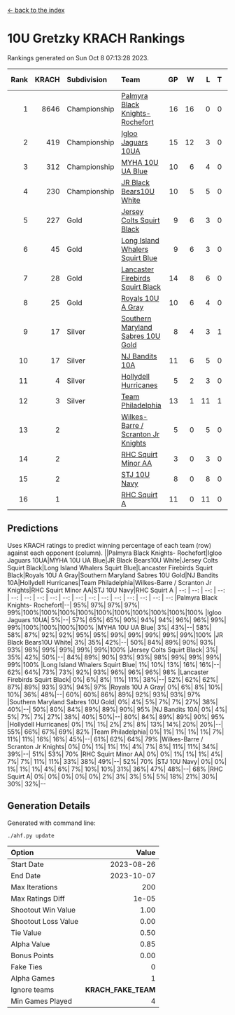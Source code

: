 [<- back to the index](readme.md)
# 10U Gretzky KRACH Rankings
Rankings generated on Sun Oct  8 07:13:28 2023.

Rank|KRACH|Subdivision|Team|GP|W|L|T|OTW|OTL|SoS|Exp Wins|Win Diff
---:|---:|:---|:---|---:|---:|---:|---:|---:|---:|---:|---:|---:
1|8646|Championship|[Palmyra Black Knights- Rochefort](https://gamesheetstats.com/seasons/3659/teams/140260/schedule)|16|16|0|0|0|0|97|16.8|-0.0
2|419|Championship|[Igloo Jaguars 10UA](https://gamesheetstats.com/seasons/3659/teams/140253/schedule)|15|12|3|0|0|1|133|12.9|0.0
3|312|Championship|[MYHA 10U UA Blue](https://gamesheetstats.com/seasons/3659/teams/140258/schedule)|10|6|4|0|0|0|1709|6.9|0.0
4|230|Championship|[JR Black Bears10U White](https://gamesheetstats.com/seasons/3659/teams/140255/schedule)|10|5|5|0|1|0|2479|5.9|0.0
5|227|Gold|[Jersey Colts Squirt Black](https://gamesheetstats.com/seasons/3659/teams/140254/schedule)|9|6|3|0|0|0|987|6.9|0.0
6|45|Gold|[Long Island Whalers Squirt Blue](https://gamesheetstats.com/seasons/3659/teams/140257/schedule)|9|6|3|0|0|0|895|6.9|0.0
7|28|Gold|[Lancaster Firebirds Squirt Black](https://gamesheetstats.com/seasons/3659/teams/140256/schedule)|14|8|6|0|0|1|642|8.9|0.0
8|25|Gold|[Royals 10U A Gray](https://gamesheetstats.com/seasons/3659/teams/140262/schedule)|10|6|4|0|0|0|35|6.9|0.0
9|17|Silver|[Southern Maryland Sabres 10U Gold](https://gamesheetstats.com/seasons/3659/teams/140263/schedule)|8|4|3|1|1|0|18|5.4|0.0
10|17|Silver|[NJ Bandits 10A](https://gamesheetstats.com/seasons/3659/teams/140259/schedule)|11|6|5|0|0|0|58|6.9|0.0
11|4|Silver|[Hollydell Hurricanes](https://gamesheetstats.com/seasons/3659/teams/140220/schedule)|5|2|3|0|0|0|75|2.9|0.0
12|3|Silver|[Team Philadelphia](https://gamesheetstats.com/seasons/3659/teams/140265/schedule)|13|1|11|1|0|0|747|2.4|0.0
13|2||[Wilkes-Barre / Scranton Jr Knights](https://gamesheetstats.com/seasons/3659/teams/140228/schedule)|5|0|5|0|0|0|2896|0.9|0.0
14|2||[RHC Squirt Minor AA](https://gamesheetstats.com/seasons/3659/teams/140224/schedule)|3|0|3|0|0|0|113|0.9|0.0
15|2||[STJ 10U Navy](https://gamesheetstats.com/seasons/3659/teams/140264/schedule)|8|0|8|0|0|0|2962|0.9|0.0
16|1||[RHC Squirt A](https://gamesheetstats.com/seasons/3659/teams/140261/schedule)|11|0|11|0|0|0|113|0.9|0.0

## Predictions
Uses KRACH ratings to predict winning percentage of each team (row) against each opponent (column).
||Palmyra Black Knights- Rochefort|Igloo Jaguars 10UA|MYHA 10U UA Blue|JR Black Bears10U White|Jersey Colts Squirt Black|Long Island Whalers Squirt Blue|Lancaster Firebirds Squirt Black|Royals 10U A Gray|Southern Maryland Sabres 10U Gold|NJ Bandits 10A|Hollydell Hurricanes|Team Philadelphia|Wilkes-Barre / Scranton Jr Knights|RHC Squirt Minor AA|STJ 10U Navy|RHC Squirt A
| --: | --: | --: | --: | --: | --: | --: | --: | --: | --: | --: | --: | --: | --: | --: | --: | --: 
|Palmyra Black Knights- Rochefort|--| 95%| 97%| 97%| 97%| 99%|100%|100%|100%|100%|100%|100%|100%|100%|100%|100%
|Igloo Jaguars 10UA|  5%|--| 57%| 65%| 65%| 90%| 94%| 94%| 96%| 96%| 99%| 99%|100%|100%|100%|100%
|MYHA 10U UA Blue|  3%| 43%|--| 58%| 58%| 87%| 92%| 92%| 95%| 95%| 99%| 99%| 99%| 99%| 99%|100%
|JR Black Bears10U White|  3%| 35%| 42%|--| 50%| 84%| 89%| 90%| 93%| 93%| 98%| 99%| 99%| 99%| 99%|100%
|Jersey Colts Squirt Black|  3%| 35%| 42%| 50%|--| 84%| 89%| 90%| 93%| 93%| 98%| 99%| 99%| 99%| 99%|100%
|Long Island Whalers Squirt Blue|  1%| 10%| 13%| 16%| 16%|--| 62%| 64%| 73%| 73%| 92%| 93%| 96%| 96%| 96%| 98%
|Lancaster Firebirds Squirt Black|  0%|  6%|  8%| 11%| 11%| 38%|--| 52%| 62%| 62%| 87%| 89%| 93%| 93%| 94%| 97%
|Royals 10U A Gray|  0%|  6%|  8%| 10%| 10%| 36%| 48%|--| 60%| 60%| 86%| 89%| 92%| 93%| 93%| 97%
|Southern Maryland Sabres 10U Gold|  0%|  4%|  5%|  7%|  7%| 27%| 38%| 40%|--| 50%| 80%| 84%| 89%| 89%| 90%| 95%
|NJ Bandits 10A|  0%|  4%|  5%|  7%|  7%| 27%| 38%| 40%| 50%|--| 80%| 84%| 89%| 89%| 90%| 95%
|Hollydell Hurricanes|  0%|  1%|  1%|  2%|  2%|  8%| 13%| 14%| 20%| 20%|--| 55%| 66%| 67%| 69%| 82%
|Team Philadelphia|  0%|  1%|  1%|  1%|  1%|  7%| 11%| 11%| 16%| 16%| 45%|--| 61%| 62%| 64%| 79%
|Wilkes-Barre / Scranton Jr Knights|  0%|  0%|  1%|  1%|  1%|  4%|  7%|  8%| 11%| 11%| 34%| 39%|--| 51%| 53%| 70%
|RHC Squirt Minor AA|  0%|  0%|  1%|  1%|  1%|  4%|  7%|  7%| 11%| 11%| 33%| 38%| 49%|--| 52%| 70%
|STJ 10U Navy|  0%|  0%|  1%|  1%|  1%|  4%|  6%|  7%| 10%| 10%| 31%| 36%| 47%| 48%|--| 68%
|RHC Squirt A|  0%|  0%|  0%|  0%|  0%|  2%|  3%|  3%|  5%|  5%| 18%| 21%| 30%| 30%| 32%|--

## Generation Details

Generated with command line:
```
./ahf.py update
```

| Option | Value |
| :----- | ----: |
| Start Date | 2023-08-26 |
| End Date | 2023-10-07 |
| Max Iterations | 200 |
| Max Ratings Diff | 1e-05 |
| Shootout Win Value | 1.00 |
| Shootout Loss Value | 0.00 |
| Tie Value | 0.50 |
| Alpha Value | 0.85 |
| Bonus Points | 0.00 |
| Fake Ties | 0 |
| Alpha Games | 1 |
| Ignore teams | __KRACH_FAKE_TEAM__ |
| Min Games Played | 4 |

